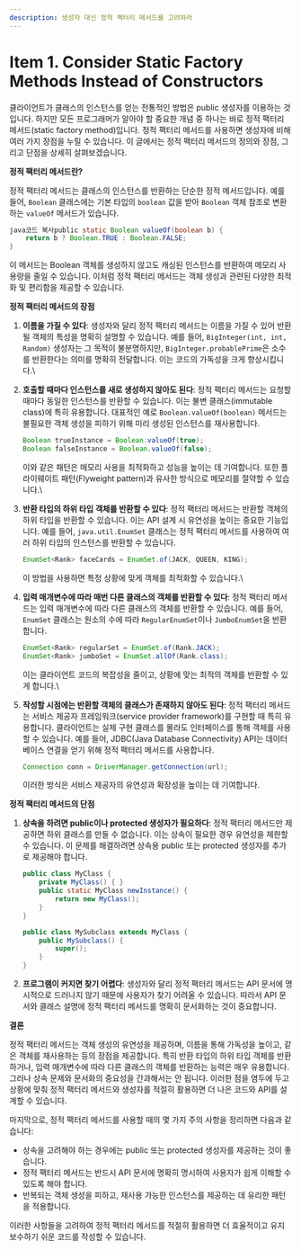 ```yaml
---
description: 생성자 대신 정적 팩터리 메서드를 고려하라
---
```


# Item 1. Consider Static Factory Methods Instead of Constructors

클라이언트가 클래스의 인스턴스를 얻는 전통적인 방법은 public 생성자를 이용하는 것입니다. 하지만 모든 프로그래머가 알아야 할 중요한 개념 중 하나는 바로 정적 팩터리 메서드(static factory method)입니다. 정적 팩터리 메서드를 사용하면 생성자에 비해 여러 가지 장점을 누릴 수 있습니다. 이 글에서는 정적 팩터리 메서드의 정의와 장점, 그리고 단점을 상세히 살펴보겠습니다.

**정적 팩터리 메서드란?**

정적 팩터리 메서드는 클래스의 인스턴스를 반환하는 단순한 정적 메서드입니다. 예를 들어, `Boolean` 클래스에는 기본 타입의 `boolean` 값을 받아 `Boolean` 객체 참조로 변환하는 `valueOf` 메서드가 있습니다.

```java
java코드 복사public static Boolean valueOf(boolean b) {
    return b ? Boolean.TRUE : Boolean.FALSE;
}
```

이 메서드는 Boolean 객체를 생성하지 않고도 캐싱된 인스턴스를 반환하여 메모리 사용량을 줄일 수 있습니다. 이처럼 정적 팩터리 메서드는 객체 생성과 관련된 다양한 최적화 및 편리함을 제공할 수 있습니다.

**정적 팩터리 메서드의 장점**

1. **이름을 가질 수 있다**: 생성자와 달리 정적 팩터리 메서드는 이름을 가질 수 있어 반환될 객체의 특성을 명확히 설명할 수 있습니다. 예를 들어, `BigInteger(int, int, Random)` 생성자는 그 목적이 불분명하지만, `BigInteger.probablePrime`은 소수를 반환한다는 의미를 명확히 전달합니다. 이는 코드의 가독성을 크게 향상시킵니다.\

2.  **호출할 때마다 인스턴스를 새로 생성하지 않아도 된다**: 정적 팩터리 메서드는 요청할 때마다 동일한 인스턴스를 반환할 수 있습니다. 이는 불변 클래스(immutable class)에 특히 유용합니다. 대표적인 예로 `Boolean.valueOf(boolean)` 메서드는 불필요한 객체 생성을 피하기 위해 미리 생성된 인스턴스를 재사용합니다.

    ```java
    Boolean trueInstance = Boolean.valueOf(true);
    Boolean falseInstance = Boolean.valueOf(false);
    ```

    이와 같은 패턴은 메모리 사용을 최적화하고 성능을 높이는 데 기여합니다. 또한 플라이웨이트 패턴(Flyweight pattern)과 유사한 방식으로 메모리를 절약할 수 있습니다.\

3.  **반환 타입의 하위 타입 객체를 반환할 수 있다**: 정적 팩터리 메서드는 반환할 객체의 하위 타입을 반환할 수 있습니다. 이는 API 설계 시 유연성을 높이는 중요한 기능입니다. 예를 들어, `java.util.EnumSet` 클래스는 정적 팩터리 메서드를 사용하여 여러 하위 타입의 인스턴스를 반환할 수 있습니다.

    ```java
    EnumSet<Rank> faceCards = EnumSet.of(JACK, QUEEN, KING);
    ```

    이 방법을 사용하면 특정 상황에 맞게 객체를 최적화할 수 있습니다.\

4.  **입력 매개변수에 따라 매번 다른 클래스의 객체를 반환할 수 있다**: 정적 팩터리 메서드는 입력 매개변수에 따라 다른 클래스의 객체를 반환할 수 있습니다. 예를 들어, `EnumSet` 클래스는 원소의 수에 따라 `RegularEnumSet`이나 `JumboEnumSet`을 반환합니다.

    ```java
    EnumSet<Rank> regularSet = EnumSet.of(Rank.JACK);
    EnumSet<Rank> jumboSet = EnumSet.allOf(Rank.class);
    ```

    이는 클라이언트 코드의 복잡성을 줄이고, 상황에 맞는 최적의 객체를 반환할 수 있게 합니다.\

5.  **작성할 시점에는 반환할 객체의 클래스가 존재하지 않아도 된다**: 정적 팩터리 메서드는 서비스 제공자 프레임워크(service provider framework)를 구현할 때 특히 유용합니다. 클라이언트는 실제 구현 클래스를 몰라도 인터페이스를 통해 객체를 사용할 수 있습니다. 예를 들어, JDBC(Java Database Connectivity) API는 데이터베이스 연결을 얻기 위해 정적 팩터리 메서드를 사용합니다.

    ```java
    Connection conn = DriverManager.getConnection(url);
    ```

    이러한 방식은 서비스 제공자의 유연성과 확장성을 높이는 데 기여합니다.





**정적 팩터리 메서드의 단점**

1.  **상속을 하려면 public이나 protected 생성자가 필요하다**: 정적 팩터리 메서드만 제공하면 하위 클래스를 만들 수 없습니다. 이는 상속이 필요한 경우 유연성을 제한할 수 있습니다. 이 문제를 해결하려면 상속용 public 또는 protected 생성자를 추가로 제공해야 합니다.

    ```java
    public class MyClass {
        private MyClass() { }
        public static MyClass newInstance() {
            return new MyClass();
        }
    }

    public class MySubclass extends MyClass {
        public MySubclass() {
            super();
        }
    }
    ```
2. **프로그램이 커지면 찾기 어렵다**: 생성자와 달리 정적 팩터리 메서드는 API 문서에 명시적으로 드러나지 않기 때문에 사용자가 찾기 어려울 수 있습니다. 따라서 API 문서와 클래스 설명에 정적 팩터리 메서드를 명확히 문서화하는 것이 중요합니다.

**결론**

정적 팩터리 메서드는 객체 생성의 유연성을 제공하며, 이름을 통해 가독성을 높이고, 같은 객체를 재사용하는 등의 장점을 제공합니다. 특히 반환 타입의 하위 타입 객체를 반환하거나, 입력 매개변수에 따라 다른 클래스의 객체를 반환하는 능력은 매우 유용합니다. 그러나 상속 문제와 문서화의 중요성을 간과해서는 안 됩니다. 이러한 점을 염두에 두고 상황에 맞춰 정적 팩터리 메서드와 생성자를 적절히 활용하면 더 나은 코드와 API를 설계할 수 있습니다.

마지막으로, 정적 팩터리 메서드를 사용할 때의 몇 가지 주의 사항을 정리하면 다음과 같습니다:

* 상속을 고려해야 하는 경우에는 public 또는 protected 생성자를 제공하는 것이 좋습니다.
* 정적 팩터리 메서드는 반드시 API 문서에 명확히 명시하여 사용자가 쉽게 이해할 수 있도록 해야 합니다.
* 반복되는 객체 생성을 피하고, 재사용 가능한 인스턴스를 제공하는 데 유리한 패턴을 적용합니다.

이러한 사항들을 고려하여 정적 팩터리 메서드를 적절히 활용하면 더 효율적이고 유지 보수하기 쉬운 코드를 작성할 수 있습니다.
